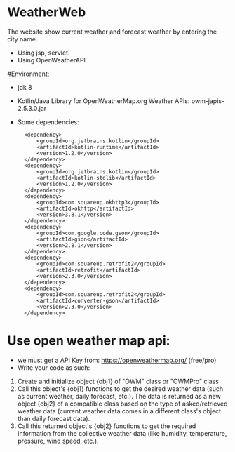 # WeatherWeb
The website show current weather and forecast weather by entering the city name.
+ Using jsp, servlet.
+ Using OpenWeatherAPI 

#Environment:
+ jdk 8
+ Kotlin/Java Library for OpenWeatherMap.org Weather APIs: owm-japis-2.5.3.0.jar
+ Some dependencies: 
	<dependencies>

		<dependency>
			<groupId>org.jetbrains.kotlin</groupId>
			<artifactId>kotlin-runtime</artifactId>
			<version>1.2.0</version>
		</dependency>
		<dependency>
			<groupId>org.jetbrains.kotlin</groupId>
			<artifactId>kotlin-stdlib</artifactId>
			<version>1.2.0</version>
		</dependency>
		<dependency>
			<groupId>com.squareup.okhttp3</groupId>
			<artifactId>okhttp</artifactId>
			<version>3.8.1</version>
		</dependency>
		<dependency>
			<groupId>com.google.code.gson</groupId>
			<artifactId>gson</artifactId>
			<version>2.8.1</version>
		</dependency>
		<dependency>
			<groupId>com.squareup.retrofit2</groupId>
			<artifactId>retrofit</artifactId>
			<version>2.3.0</version>
		</dependency>
		<dependency>
			<groupId>com.squareup.retrofit2</groupId>
			<artifactId>converter-gson</artifactId>
			<version>2.3.0</version>
		</dependency>
		
	</dependencies>
# Use open weather map api:
+ we must get a API Key from: https://openweathermap.org/ (free/pro)
+ Write your code as such:
1. Create and initialize object {obj1} of "OWM" class or "OWMPro" class
2. Call this object's {obj1} functions to get the desired weather data (such as current weather, daily forecast, etc.).
	The data is returned as a new object {obj2} of a compatible class based on the type of asked/retrieved weather data (current weather data comes in a different class's object than daily forecast data).
3. Call this returned object's {obj2} functions to get the required information from the collective weather data (like humidity, temperature, pressure, wind speed, etc.).
